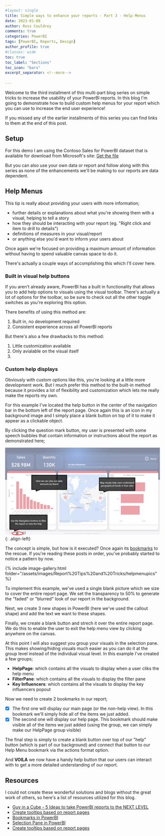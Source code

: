 ```yaml
---
#layout: single
title: Simple ways to enhance your reports - Part 3 - Help Menus
date: 2023-01-08
author: Ross Couldrey
comments: true
categories: PowerBI
tags: [PowerBI, Reports, Design]
author_profile: true
#classes: wide
toc: true
toc_label: "Sections"
toc_icon: "bars"
excerpt_separator: <!--more-->

---
```


Welcome to the third installment of this multi-part blog series on simple tricks to increase the usability of your PowerBI reports. In this blog I'm going to demonstrate how to build custom help menus for your report which you can use to increase the end user experience!

<!--more-->

If you missed any of the earlier installments of this series you can find links to them at the end of this post.

## Setup
For this demo I am using the Contoso Sales for PowerBI dataset that is available for download from Microsoft's site:
<a href = "https://www.microsoft.com/en-us/download/details.aspx?id=46801" class="btn btn--info"> Get the file </a>

But you can also use your own data or report and follow along with this series as none of the enhancements we'll be making to our reports are data dependent.

## Help Menus

This tip is really about providing your users with more information;
- further details or explanations about what you're showing them with a visual, helping to tell a story
- how they should be interacting with your report (eg. "Right click and item to drill to details")
- definitions of measures in your visual/report
- or anything else you'd want to inform your users about

Once again we're focused on providing a maximum amount of information without having to spend valuable canvas space to do it.

There's actually a couple ways of accomplishing this which I'll cover here.

### Built in visual help buttons

If you aren't already aware, PowerBI has a built in functionality that allows you to add help options to visuals using the visual toolbar.  There's actually a lot of options for the toolbar, so be sure to check out all the other toggle switches as you're exploring this option.

There benefits of using this method are:
1. Built in, no development required
2. Consistent experience across all PowerBI reports

But there's also a few drawbacks to this method:
1. Little customization available
2. Only avialable on the visual itself
3. 

### Custom help displays

Obviously with custom options like this, you're looking at a little more development work. But I much prefer this method to the built-in method because it provides a lot of flexibility and customization which lets me really make the reports my own.

For this example I've located the help button in the center of the navigation bar in the bottom left of the report page. Once again this is an icon in my background image and I simply place a blank button on top of it to make it appear as a clickable object.

By clicking the question mark button, my user is presented with some speech bubbles that contain information or instructions about the report as demonstrated here;

![ReportHelpMenu](\assets\images\Report%20Tips%20and%20Tricks\PBI_HelpMenu.png){: .align-left}

The concept is simple, but how is it executed?  Once again its [bookmarks](https://learn.microsoft.com/en-us/power-bi/create-reports/desktop-bookmarks?tabs=powerbi-desktop) to the rescue.  If you're reading these posts in order, you've probably started to notice a pattern by now.  

{% include image-gallery.html folder="/assets/images/Report%20Tips%20and%20Tricks/helpmenupics" %}

To implement this example, we've used a single blank picture which we size to cover the entire report page.  We set the transparency to 50% to generate the "faded" or "blurred" look of our report in the background.

Next, we create 3 new shapes in PowerBI (here we've used the callout shape) and add the text we want to these shapes.

Finally, we create a blank button and strech it over the entire report page.  We do this to enable the user to exit the help menu view by clicking anywhere on the canvas.

At this point I will also suggest you group your visuals in the selection pane.  This makes showing/hiding visuals much easier as you can do it at the group level instead of the individual visual level.  In this example I've created a few groups; 
- **HelpPage**: which contains all the visuals to display when a user cliks the help menu
- **FilterPane**: which contains all the visuals to display the filter pane
- **Key Influencers**: which contains all the visuals to display the key influencers popout

Now we need to create 2 bookmarks in our report;
- [x] The first one will display our main page (or the non-help view).  In this bookmark we'll simply hide all of the items we just added. 
- [x] The second one will display our help page.  This bookmark should make visible all of the items we just added (using the group, we can simply make our HelpPage group visible)

The final step is simply to create a blank button over top of our "help" button (which is part of our background) and connect that button to our Help Menu bookmark via the actions format option.

And **VOILA** we now have a handy help button that our users can interact with to get a more detailed understanding of our report.

## Resources

I could not create these wonderful solutions and blogs without the great work of others, so here's a list of resources utilized for this blog.

- [Guy in a Cube - 5 Ideas to take PowerBI reports to the NEXT LEVEL](https://www.youtube.com/watch?v=k9LGRfREuIk)
- [Create tooltips based on report pages](https://learn.microsoft.com/en-us/power-bi/create-reports/desktop-tooltips?tabs=powerbi-desktop)
- [Bookmarks in PowerBI](https://learn.microsoft.com/en-us/power-bi/create-reports/desktop-bookmarks?tabs=powerbi-desktop)
- [Selection Pane in PowerBI](https://learn.microsoft.com/en-us/power-bi/create-reports/power-bi-report-display-settings?tabs=powerbi-desktop#page-view-settings)
- [Create tooltips based on report pages](https://learn.microsoft.com/en-us/power-bi/create-reports/desktop-tooltips?tabs=powerbi-desktop)